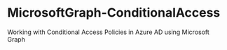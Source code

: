 # MicrosoftGraph-ConditionalAccess
Working with Conditional Access Policies in Azure AD using Microsoft Graph
